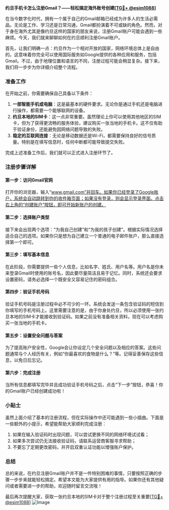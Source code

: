 **约旦手机卡怎么注册Gmail？——轻松搞定海外账号创建[[TG💪+ @esim1088](https://t.me/s/esim1088)]**

在当今数字化时代，拥有一个属于自己的Gmail邮箱已经成为许多人的生活必需品。无论是工作、学习还是日常沟通，Gmail都扮演着不可或缺的角色。然而，对于身在海外尤其是像约旦这样的国家的朋友来说，注册Gmail账户可能会遇到一些麻烦。今天，我们就来聊聊如何在约旦顺利注册Gmail账户。

首先，让我们明确一点：约旦作为一个相对开放的国家，网络环境总体上是自由的。这意味着你完全可以使用国际服务如Google提供的各种应用和服务，包括Gmail。不过，由于地理位置和语言的不同，注册过程可能会稍显复杂。接下来，我们将一步步为你详细介绍整个流程。

### 准备工作

在开始之前，你需要确保自己具备以下条件：

1. **一部智能手机或电脑**：这是最基本的硬件要求。无论你是通过手机还是电脑进行操作，都需要一个能够联网的设备。
2. **约旦本地的SIM卡**：这一点非常重要。虽然理论上你可以使用其他地区的SIM卡，但为了获得更流畅的服务体验，建议购买一张当地的手机卡。这不仅有助于验证身份，还能避免因网络问题导致的失败。
3. **稳定的互联网连接**：无论是移动数据还是Wi-Fi，都需要保持良好的信号质量。特别是在填写信息时，任何中断都可能导致提交失败。

完成上述准备工作后，我们就可以正式进入注册环节了。

### 注册步骤详解

#### 第一步：访问Gmail官网

打开你的浏览器，输入“www.gmail.com”并回车。如果你已经登录了Google账户，系统会自动跳转到你的收件箱页面；如果没有登录，则会显示登录界面。点击右上角的“创建账户”按钮，即可开始新账户的创建。

#### 第二步：选择账户类型

接下来会出现两个选项：“为我自己创建”和“为我的孩子创建”。根据实际情况选择适合自己的选项。如果你只是想为自己建立一个普通的电子邮件账户，那么直接选择第一个即可。

#### 第三步：填写基本信息

在此阶段，你需要提供一些个人信息，比如名字、姓氏、用户名等。用户名是你未来登录Gmail时使用的账号名，因此要尽量简洁且易于记忆。同时，系统还会要求设置密码，请务必选择一个既安全又容易记住的密码组合。

#### 第四步：验证手机号码

验证手机号码是注册过程中必不可少的一环。系统会发送一条包含验证码的短信到你填写的手机号码上。这里需要注意的是，由于你身处约旦，所以必须使用一张约旦本地的SIM卡才能接收到验证码。如果之前没有准备相关资料，现在可以考虑购买一张当地的手机卡。

#### 第五步：设置安全问题与答案

为了提高账户安全性，Google会让你设定几个安全问题以及相应的答案。这些问题通常与个人经历有关，例如“你最喜欢的食物是什么？”等。记得妥善保存这些信息，以免日后忘记。

#### 第六步：完成注册

当所有信息都填写完毕并且成功验证手机号码之后，点击“下一步”按钮，恭喜！你的Gmail账户已经创建成功啦！

### 小贴士

虽然上面介绍了基本的注册流程，但在实际操作中还可能遇到一些小插曲。下面是一些额外的小提示，希望能帮助大家顺利完成注册：

1. 如果在输入验证码时出现问题，可以尝试更换不同的网络环境试试看；
2. 如果多次尝试仍无法接收验证码，请联系运营商客服寻求帮助；
3. 不要忘了定期更改密码，并开启双重认证功能以增强账户保护。

### 总结

总的来说，在约旦注册Gmail账户并不是一件特别困难的事情，只要按照正确的步骤一步步来就能轻松搞定。希望本文能为大家提供有用的指导。如果你还有其他疑问或者需要进一步的帮助，欢迎随时留言交流哦！

最后再次提醒大家，获取一张约旦本地的SIM卡对于整个注册过程至关重要[[TG💪+ @esim1088](https://t.me/s/esim1088)] ![Image](https://i.postimg.cc/4NQfJmqS/Snipaste-2025-05-13-00-14-12.png)
